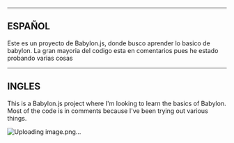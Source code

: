 ----------------------------------------------------------------------------------
ESPAÑOL
----------------------------------------------------------------------------------
Este es un proyecto de Babylon.js, donde busco aprender lo basico de babylon. 
La gran mayoria del codigo esta en comentarios pues he estado probando varias cosas

----------------------------------------------------------------------------------
INGLES
----------------------------------------------------------------------------------
This is a Babylon.js project where I'm looking to learn the basics of Babylon. Most
of the code is in comments because I've been trying out various things.


![Uploading image.png…]()


